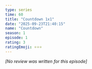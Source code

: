 ```yaml
---
type: series
time: 60
title: "Countdown 1x1"
date: "2025-09-23T21:40:15"
name: "Countdown"
season: 1
episode: 1
rating: 3
ratingEmoji: ⭐️⭐️⭐️
---
```


*[No review was written for this episode]*
